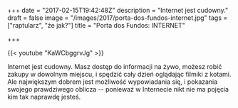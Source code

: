 +++
date = "2017-02-15T19:42:48Z"
description = "Internet jest cudowny."
draft = false
image = "/images/2017/porta-dos-fundos-internet.jpg"
tags = ["raptularz", "że jak?"]
title = "Porta dos Fundos: INTERNET"

+++

{{< youtube "KaWCbggrvJg" >}}

<!--more-->

Internet jest cudowny. Masz dostęp do informacji na żywo, możesz robić zakupy w
dowolnym miejscu, i spędzić cały dzień oglądając filmiki z kotami. Ale
największym dobrem jest możliwość wypowiadania się, i pokazania swojego
prawdziwego oblicza -- ponieważ w Internecie nikt nie ma pojęcia kim tak
naprawdę jesteś.

